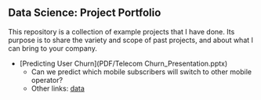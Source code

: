 ## Data Science: Project Portfolio

This repository is a collection of example projects that I have done. Its purpose is to share the variety and scope of past projects, and about what I can bring to your company.

* [Predicting User Churn](PDF/Telecom Churn_Presentation.pptx)
    * Can we predict which mobile subscribers will switch to other mobile operator?
    * Other links: [data](data/Telco_Churn)
